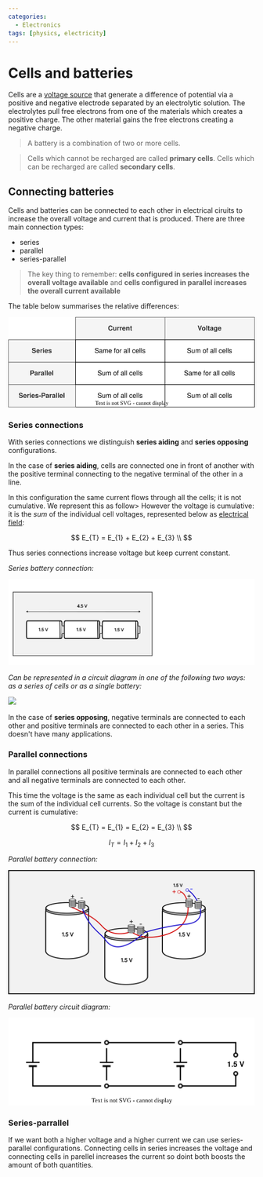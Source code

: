 ```yaml
---
categories:
  - Electronics
tags: [physics, electricity]
---
```


# Cells and batteries

Cells are a
[voltage source](/Electronics_and_Hardware/Analogue_circuits/Voltage.md) that
generate a difference of potential via a positive and negative electrode
separated by an electrolytic solution. The electrolytes pull free electrons from
one of the materials which creates a positive charge. The other material gains
the free electrons creating a negative charge.

> A battery is a combination of two or more cells.

> Cells which cannot be recharged are called **primary cells**. Cells which can
> be recharged are called **secondary cells**.

## Connecting batteries

Cells and batteries can be connected to each other in electrical ciruits to
increase the overall voltage and current that is produced. There are three main
connection types:

- series
- parallel
- series-parallel

> The key thing to remember: **cells configured in series increases the overall
> voltage available** and **cells configured in parallel increases the overall
> current available**

The table below summarises the relative differences:

![](/_img/cell-comparison.svg)

### Series connections

With series connections we distinguish **series aiding** and **series opposing**
configurations.

In the case of **series aiding**, cells are connected one in front of another
with the positive terminal connecting to the negative terminal of the other in a
line.

In this configuration the same current flows through all the cells; it is not
cumulative. We represent this as follow> However the voltage is cumulative: it
is the _sum_ of the individual cell voltages, represented below as
[electrical field](/Electronics_and_Hardware/Analogue_circuits/Voltage.md#distinguishing-voltage-from-electric-field):

$$
E_{T} = E_{1} + E_{2} + E_{3} \\
$$

Thus series connections increase voltage but keep current constant.

_Series battery connection:_

![](/_img/series-battery-diagram.svg)

_Can be represented in a circuit diagram in one of the following two ways: as a
series of cells or as a single battery:_

![](/_img/series-battcircuit.svg)

In the case of **series opposing**, negative terminals are connected to each
other and positive terminals are connected to each other in a series. This
doesn't have many applications.

### Parallel connections

In parallel connections all positive terminals are connected to each other and
all negative terminals are connected to each other.

This time the voltage is the same as each individual cell but the current is the
sum of the individual cell currents. So the voltage is constant but the current
is cumulative:

$$
E_{T} = E_{1} = E_{2} = E_{3} \\
$$

$$
I_{T} = I_{1} + I_{2} + I_{3}
$$

_Parallel battery connection:_

![](/_img/parallel-battery-diagram.svg)

_Parallel battery circuit diagram:_

![](/_img/circ-batt-final.svg)

### Series-parrallel

If we want both a higher voltage and a higher current we can use series-parallel
configurations. Connecting cells in series increases the voltage and connecting
cells in parellel increases the current so doint both boosts the amount of both
quantities.
